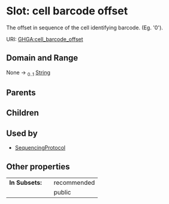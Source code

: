 
# Slot: cell barcode offset


The offset in sequence of the cell identifying barcode. (Eg. '0').

URI: [GHGA:cell_barcode_offset](https://w3id.org/GHGA/cell_barcode_offset)


## Domain and Range

None &#8594;  <sub>0..1</sub> [String](types/String.md)

## Parents


## Children


## Used by

 * [SequencingProtocol](SequencingProtocol.md)

## Other properties

|  |  |  |
| --- | --- | --- |
| **In Subsets:** | | recommended |
|  | | public |

